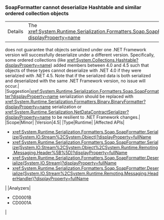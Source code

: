 ### SoapFormatter cannot deserialize Hashtable and similar ordered collection objects

|   |   |
|---|---|
|Details|The <xref:System.Runtime.Serialization.Formatters.Soap.SoapFormatter?displayProperty=name>
does not guarantee that objects serialized under one .NET Framework version will
successfully deserialize under a different version. Specifically, some ordered
collections (like <xref:System.Collections.Hashtable?displayProperty=name>)
added members between 4.0 and 4.5 such that objects of these types cannot
deserialize with .NET 4.0 if they were serialzied with .NET 4.5. Note that if
the serialized data is both serialized and deserialized with the same .NET
Framework version, no issue will occur.|
|Suggestion|<xref:System.Runtime.Serialization.Formatters.Soap.SoapFormatter?displayProperty=name>
serialization should be replaced with
<xref:System.Runtime.Serialization.Formatters.Binary.BinaryFormatter?displayProperty=name>
serialization or <xref:System.Runtime.Serialization.NetDataContractSerializer?displayProperty=name>
to be resilient to .NET Framework changes.|
|Scope|Minor|
|Version|4.5|
|Type|Runtime|
|Affected APIs|<ul><li><xref:System.Runtime.Serialization.Formatters.Soap.SoapFormatter.Serialize(System.IO.Stream%2CSystem.Object)?displayProperty=fullName></li><li><xref:System.Runtime.Serialization.Formatters.Soap.SoapFormatter.Serialize(System.IO.Stream%2CSystem.Object%2CSystem.Runtime.Remoting.Messaging.Header%5B%5D)?displayProperty=fullName></li><li><xref:System.Runtime.Serialization.Formatters.Soap.SoapFormatter.Deserialize(System.IO.Stream)?displayProperty=fullName></li><li><xref:System.Runtime.Serialization.Formatters.Soap.SoapFormatter.Deserialize(System.IO.Stream%2CSystem.Runtime.Remoting.Messaging.HeaderHandler)?displayProperty=fullName></li></ul>|
|Analyzers|<ul><li>CD0001B</li><li>CD0001A</li></ul>|
